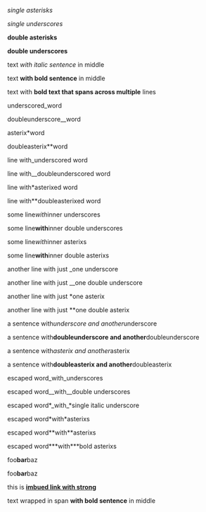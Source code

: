 *single asterisks*

*single underscores*

**double asterisks**

**double underscores**

text *with italic sentence* in middle

text **with bold sentence** in middle

text with **bold text that spans across multiple** lines

underscored\_word

doubleunderscore\_\_word

asterix\*word

doubleasterix\*\*word

line with\_underscored word

line with\_\_doubleunderscored word

line with\*asterixed word

line with\*\*doubleasterixed word

some line*with*inner underscores

some line**with**inner double underscores

some line*with*inner asterixs

some line**with**inner double asterixs

another line with just \_one underscore

another line with just \_\_one double underscore

another line with just \*one asterix

another line with just \*\*one double asterix

a sentence with*underscore and another*underscore

a sentence with**doubleunderscore and another**doubleunderscore

a sentence with*asterix and another*asterix

a sentence with**doubleasterix and another**doubleasterix

escaped word\_with\_underscores

escaped word\_\_with\_\_double underscores

escaped word*\_with\_*single italic underscore

escaped word\*with\*asterixs

escaped word\*\*with\*\*asterixs

escaped word**\*with\***bold asterixs

foo**bar**baz

foo**bar**baz

this is **[imbued link with strong](<//google.com>)**

text wrapped in span **with bold sentence** in middle
